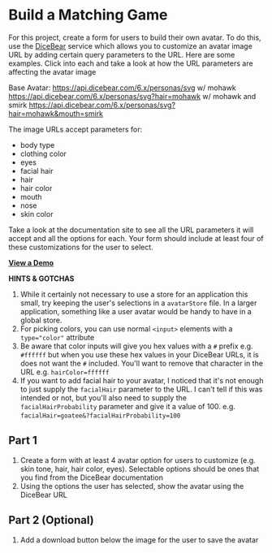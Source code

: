 # Build a Matching Game

For this project, create a form for users to build their own avatar. To do this, use the [DiceBear](https://www.dicebear.com/styles/personas) service which allows you to customize an avatar image URL by adding certain query parameters to the URL. Here are some examples. Click into each and take a look at how the URL parameters are affecting the avatar image

Base Avatar: https://api.dicebear.com/6.x/personas/svg
w/ mohawk https://api.dicebear.com/6.x/personas/svg?hair=mohawk
w/ mohawk and smirk https://api.dicebear.com/6.x/personas/svg?hair=mohawk&mouth=smirk

The image URLs accept parameters for:

- body type
- clothing color
- eyes
- facial hair
- hair
- hair color
- mouth
- nose
- skin color

Take a look at the documentation site to see all the URL parameters it will accept and all the options for each. Your form should include at least four of these customizations for the user to select.

[**View a Demo**](https://nss-vue-avatar-builder.web.app/)

**HINTS & GOTCHAS**

1. While it certainly not necessary to use a store for an application this small, try keeping the user's selections in a `avatarStore` file. In a larger application, something like a user avatar would be handy to have in a global store.
1. For picking colors, you can use normal `<input>` elements with a `type="color"` attribute
1. Be aware that color inputs will give you hex values with a `#` prefix e.g. `#ffffff` but when you use these hex values in your DiceBear URLs, it is does not want the `#` included. You'll want to remove that character in the URL e.g. `hairColor=ffffff`
1. If you want to add facial hair to your avatar, I noticed that it's not enough to just supply the `facialHair` parameter to the URL. I can't tell if this was intended or not, but you'll also need to supply the `facialHairProbability` parameter and give it a value of 100. e.g. `facialHair=goatee&?facialHairProbability=100`

## Part 1

1. Create a form with at least 4 avatar option for users to customize (e.g. skin tone, hair, hair color, eyes). Selectable options should be ones that you find from the DiceBear documentation
1. Using the options the user has selected, show the avatar using the DiceBear URL

## Part 2 (Optional)

1. Add a download button below the image for the user to save the avatar
